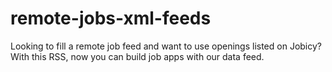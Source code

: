 # remote-jobs-xml-feeds
Looking to fill a remote job feed and want to use openings listed on Jobicy? With this RSS, now you can build job apps with our data feed.
